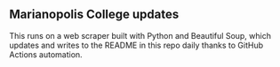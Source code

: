## Marianopolis College updates

This runs on a web scraper built with Python and Beautiful Soup, which updates and writes to the README in this repo daily thanks to GitHub Actions automation.
